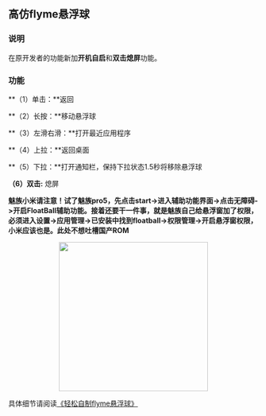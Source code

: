 ## 高仿flyme悬浮球

### 说明

在原开发者的功能新加**开机自启**和**双击熄屏**功能。

### 功能
**（1）单击：**返回

**（2）长按：**移动悬浮球

**（3）左滑右滑：**打开最近应用程序

**（4）上拉：**返回桌面

**（5）下拉：**打开通知栏，保持下拉状态1.5秒将移除悬浮球

**（6）双击:** 熄屏

**魅族小米请注意！试了魅族pro5，先点击start->进入辅助功能界面->点击无障碍->开启FloatBall辅助功能。接着还要干一件事，就是魅族自己给悬浮窗加了权限，必须进入设置->应用管理->已安装中找到floatball->权限管理->开启悬浮窗权限，小米应该也是。此处不想吐槽国产ROM**

<div align=center>
<img src="http://od35ecbnl.bkt.clouddn.com/floatball.gif" width="300"/>
</div>

具体细节请阅读[《轻松自制flyme悬浮球》](http://www.jianshu.com/p/8d3c4a2237c8)